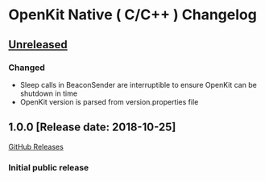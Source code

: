# OpenKit Native ( C/C++ ) Changelog

## [Unreleased](https://github.com/Dynatrace/openkit-native/compare/v1.0.0...release/1.0)

### Changed
- Sleep calls in BeaconSender are interruptible to ensure OpenKit can be shutdown in time
- OpenKit version is parsed from version.properties file

## 1.0.0 [Release date: 2018-10-25]
[GitHub Releases](https://github.com/Dynatrace/openkit-native/releases/tag/v1.0.0)

### Initial public release